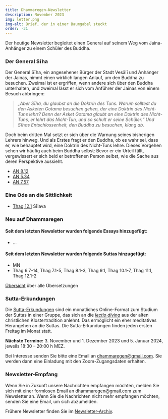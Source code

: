 ```yaml
---
title: Dhammaregen-Newsletter
description: November 2023
img: letter.png
img-alt: Brief, der in einer Baumgabel steckt
order: -31
---
```


Der heutige Newsletter begleitet einen General auf seinem Weg vom Jaina-Anhänger zu einem Schüler des Buddha.

### Der General Sīha

Der General Sīha, ein angesehener Bürger der Stadt Vesālī und Anhänger der Jainas, nimmt einen wirklich langen Anlauf, um den Buddha zu besuchen. Zweimal ist er ergriffen, wenn andere sich über den Buddha unterhalten, und zweimal lässt er sich vom Anführer der Jainas von einem Besuch abbringen:

>*„Aber Sīha, du glaubst an die Doktrin des Tuns. Warum solltest du den Asketen Gotama besuchen gehen, der eine Doktrin des Nicht-Tuns lehrt? Denn der Asket Gotama glaubt an eine Doktrin des Nicht-Tuns, er lehrt das Nicht-Tun, und so schult er seine Schüler.“ Und Sīhas Entschlossenheit, den Buddha zu besuchen, klang ab.*

Doch beim dritten Mal setzt er sich über die Warnung seines bisherigen Lehrers hinweg. Und als Erstes fragt er den Buddha, ob es wahr sei, dass er, wie behauptet wird, eine Doktrin des Nicht-Tuns lehre. Dieses Vorgehen sehen wir häufig auch beim Buddha selbst: Bevor er ein Urteil fällt, vergewissert er sich beid er betroffenen Person selbst, wie die Sache aus deren Perspektive aussieht.

- [AN 8.12](#/sutta/an8.12/de/sabbamitta)
- [AN 5.34](#/sutta/an5.34/de/sabbamitta)
- [AN 7.57](#/sutta/an7.57/de/sabbamitta)

### Eine Ode an die Sittlichkeit

- [Thag 12.1](#/sutta/thag12.1/de/sabbamitta) Sīlava

### Neu auf Dhammaregen

#### Seit dem letzten Newsletter wurden folgende Essays hinzugefügt:
- …

#### Seit dem letzten Newsletter wurden folgende Suttas hinzugefügt:
- MN 
- Thag 6.7-14, Thag 7.1-5, Thag 8.1-3, Thag 9.1, Thag 10.1-7, Thag 11.1, Thag 12.1-2

[Übersicht](#/wiki/uebersetzung/uebersicht) über alle Übersetzungen

### Sutta-Erkundungen 

Die [Sutta-Erkundungen](#/wiki/erkundung) sind ein monatliches Online-Format zum Studium der Suttas in einer Gruppe, das sich an die [*lectio divina*](https://de.wikipedia.org/wiki/Lectio_divina) aus der alten christlichen Klostertradition anlehnt. Das ermöglicht ein eher meditatives Herangehen an die Suttas. Die Sutta-Erkundungen finden jeden ersten Freitag im Monat statt. 

**Nächste Termine:** 3. November und 1. Dezember 2023 und 5. Januar 2024, jeweils 18:30 – 20:00 h MEZ.

Bei Interesse senden Sie bitte eine Email an [dhammaregen@gmail.com](mailto:dhammaregen@gmail.com). Sie werden dann eine Einladung mit den Zoom-Zugangsdaten erhalten.

### Newsletter-Empfang

Wenn Sie in Zukunft unsere Nachrichten empfangen möchten, melden Sie sich mit einer formlosen Email an [dhammaregen@gmail.com](mailto:dhammaregen@gmail.com) zum Newsletter an. Wenn Sie die Nachrichten nicht mehr empfangen möchten, senden Sie eine Email, um sich abzumelden. 

Frühere Newsletter finden Sie im [Newsletter-Archiv](#/wiki/news/inhalt).